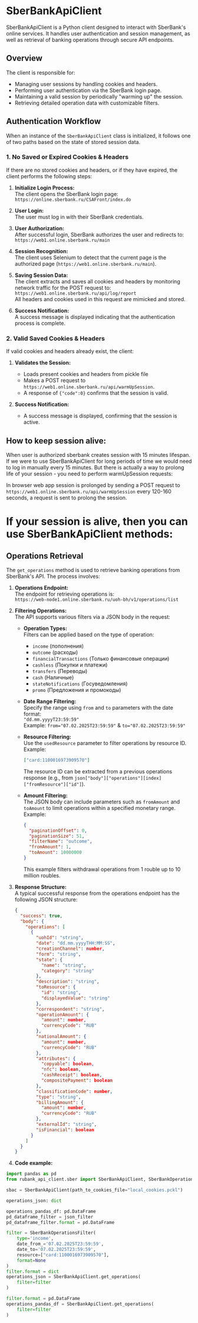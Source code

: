 # SberBankApiClient

SberBankApiClient is a Python client designed to interact with SberBank's online services. It handles user authentication and session management, as well as retrieval of banking operations through secure API endpoints.

## Overview

The client is responsible for:
- Managing user sessions by handling cookies and headers.
- Performing user authentication via the SberBank login page.
- Maintaining a valid session by periodically "warming up" the session.
- Retrieving detailed operation data with customizable filters.

## Authentication Workflow

When an instance of the `SberBankApiClient` class is initialized, it follows one of two paths based on the state of stored session data.

### 1. No Saved or Expired Cookies & Headers

If there are no stored cookies and headers, or if they have expired, the client performs the following steps:

1. **Initialize Login Process:**  
   The client opens the SberBank login page:  
   `https://online.sberbank.ru/CSAFront/index.do`

2. **User Login:**  
   The user must log in with their SberBank credentials.

3. **User Authorization:**  
   After successful login, SberBank authorizes the user and redirects to:  
   `https://web1.online.sberbank.ru/main`

4. **Session Recognition:**  
   The client uses Selenium to detect that the current page is the authorized page (`https://web1.online.sberbank.ru/main`).

5. **Saving Session Data:**  
   The client extracts and saves all cookies and headers by monitoring network traffic for the POST request to:  
   `https://web1.online.sberbank.ru/api/log/report`  
   All headers and cookies used in this request are mimicked and stored.

6. **Success Notification:**  
   A success message is displayed indicating that the authentication process is complete.

### 2. Valid Saved Cookies & Headers

If valid cookies and headers already exist, the client:

1. **Validates the Session:**
   - Loads present cookies and headers from pickle file
   - Makes a POST request to `https://web1.online.sberbank.ru/api/warmUpSession`.  
   - A response of `{"code":0}` confirms that the session is valid.

2. **Success Notification:**  
   - A success message is displayed, confirming that the session is active.

## How to keep session alive:
When user is authorized sberbank creates session with 15 minutes lifespan. 
If we were to use SberBankApiClient for long periods of time we would need to log in manually every 15 minutes.
But there is actually a way to prolong life of your session - you need to perform warmUpSession requests:

In browser web app session is prolonged by sending a POST request to 
     `https://web1.online.sberbank.ru/api/warmUpSession` every 120-160 seconds, a request is sent to prolong the session.


# If your session is alive, then you can use SberBankApiClient methods:

## Operations Retrieval

The `get_operations` method is used to retrieve banking operations from SberBank's API. The process involves:

1. **Operations Endpoint:**  
   The endpoint for retrieving operations is:  
   `https://web-node1.online.sberbank.ru/uoh-bh/v1/operations/list`

2. **Filtering Operations:**  
   The API supports various filters via a JSON body in the request:
   
   - **Operation Types:**  
     Filters can be applied based on the type of operation:
     - `income` (пополнения)
     - `outcome` (расходы)
     - `financialTransactions` (Только финансовые операции)
     - `cashless` (Покупки и платежи)
     - `transfers` (Переводы)
     - `cash` (Наличные)
     - `stateNotifications` (Госуведомления)
     - `promo` (Предложения и промокоды)
   
   - **Date Range Filtering:**  
     Specify the range using `from` and `to` parameters with the date format:  
     `"dd.mm.yyyyT23:59:59"`  
     Example: `from="07.02.2025T23:59:59"` & `to="07.02.2025T23:59:59"`

   - **Resource Filtering:**  
     Use the `usedResource` parameter to filter operations by resource ID.  
     Example:
     ```json
     ["card:1100016973909570"]
     ```
     The resource ID can be extracted from a previous operations response (e.g., from `json["body"]["operations"][index]["fromResource"]["id"]`).

   - **Amount Filtering:**  
     The JSON body can include parameters such as `fromAmount` and `toAmount` to limit operations within a specified monetary range.  
     Example:
     ```json
     {
       "paginationOffset": 0,
       "paginationSize": 51,
       "filterName": "outcome",
       "fromAmount": 1,
       "toAmount": 10000000
     }
     ```
     This example filters withdrawal operations from 1 rouble up to 10 million roubles.

3. **Response Structure:**  
   A typical successful response from the operations endpoint has the following JSON structure:

   ```json
   {
     "success": true,
     "body": {
       "operations": [
         {
           "uohId": "string",
           "date": "dd.mm.yyyyTHH:MM:SS",
           "creationChannel": number,
           "form": "string",
           "state": {
             "name": "string",
             "category": "string"
           },
           "description": "string",
           "toResource": {
             "id": "string",
             "displayedValue": "string"
           },
           "correspondent": "string",
           "operationAmount": {
             "amount": number,
             "currencyCode": "RUB"
           },
           "nationalAmount": {
             "amount": number,
             "currencyCode": "RUB"
           },
           "attributes": {
             "copyable": boolean,
             "nfc": boolean,
             "cashReceipt": boolean,
             "compositePayment": boolean
           },
           "classificationCode": number,
           "type": "string",
           "billingAmount": {
             "amount": number,
             "currencyCode": "RUB"
           },
           "externalId": "string",
           "isFinancial": boolean
         }
       ]
     }
   }

4. **Code example:**  
```py
import pandas as pd 
from rubank_api_client.sber import SberBankApiClient, SberBankOperationsFilter

sbac = SberBankApiClient(path_to_cookies_file="local_cookies.pckl")

operations_json: dict

operations_pandas_df: pd.DataFrame
pd_dataframe_filter = json_filter
pd_dataframe_filter.format = pd.DataFrame

filter = SberBankOperationsFilter(
    type='income',
    date_from_='07.02.2025T23:59:59',
    date_to='07.02.2025T23:59:59',
    resource=["card:1100016973909570"],
    format=None
)
filter.format = dict
operations_json = SberBankApiClient.get_operations(
    filter=filter
)

filter.format = pd.DataFrame
operations_pandas_df = SberBankApiClient.get_operations(
    filter=filter
)
```